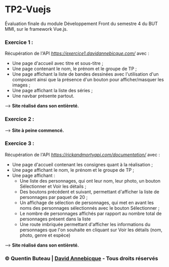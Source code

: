 # TP2-Vuejs

Évaluation finale du module Développement Front du semestre 4 du BUT MMI, sur le framework Vue.js.

### Exercice 1 :
Récupération de l'API *https://exercice1.davidannebicque.com/* avec :
* Une page d'accueil avec titre et sous-titre ;
* Une page contenant le nom, le prénom et le groupe de TP ;
* Une page affichant la liste de bandes dessinées avec l'utilisation d'un composant ainsi que la présence d'un bouton pour afficher/masquer les images ;
* Une page affichant la liste des séries ;
* Une navbar présente partout.

--> **Site réalisé dans son entièreté.**

### Exercice 2 :
--> **Site à peine commencé.**

### Exercice 3 :
Récupération de l'API *https://rickandmortyapi.com/documentation/* avec :
* Une page d'accueil contenant les consignes quant à la réalisation ;
* Une page affichant le nom, le prénom et le groupe de TP ;
* Une page affichant :
  * Une liste des personnages, qui ont leur nom, leur photo, un bouton Sélectionner et Voir les détails ;
  * Des boutons précédent et suivant, permettant d'afficher la liste de personnages par paquet de 20 ;
  * Un affichage de sélection de personnages, qui met en avant les noms des personnages sélectionnés avec le bouton Sélectionner ;
  * Le nombre de personnages affichés par rapport au nombre total de personnages présent dans la liste
  * Une route imbriquée permettant d'afficher les informations du personnages que l'on souhaite en cliquant sur Voir les détails (nom, photo, genre et espèce)

--> **Site réalisé dans son entièreté.**


 ### &copy; Quentin Buteau | [David Annebicque](https://github.com/Dannebicque) - Tous droits réservés
